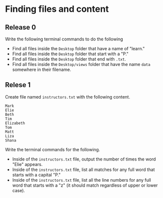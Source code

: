# Finding files and content

## Release 0

Write the following terminal commands to do the following
- Find all files inside the `Desktop` folder that have a name of "learn."
- Find all files inside the `Desktop` folder that start with a "P."
- Find all files inside the `Desktop` folder that end with `.txt`.
- Find all files inside the `Desktop/views` folder that have the name `data` somewhere in their filename.

## Relese 1
Create file named `instructors.txt` with the following content.
```Lisa
Mark
Elie
Beth
Tim
Elizabeth
Tom
Matt
Liza
Shana
```

Write the terminal commands for the following.
- Inside of the `instructors.txt` file, output the number of times the word "Elie" appears.
- Inside of the `instructors.txt` file, list all matches for any full word that starts with a capital "P."
- Inside of the `instructors.txt` file, list all the line numbers for any full word that starts with a "z" (it should match regardless of upper or lower case).
